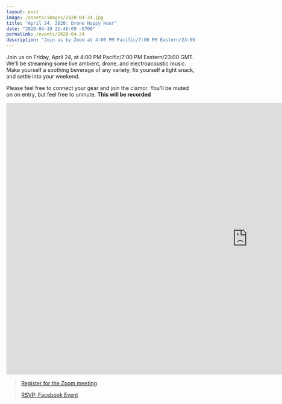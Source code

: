 ```yaml
---
layout: post
image: /assets/images/2020-04-24.jpg
title: "April 24, 2020: Drone Happy Hour"
date: "2020-04-19 21:48:09 -0700"
permalink: /events/2020-04-24
description: "Join us by Zoom at 4:00 PM Pacific/7:00 PM Eastern/23:00 GMT for live ambient, drone, and electroacoustic music."
---
```


Join us on Friday, April 24, at 4:00 PM Pacific/7:00 PM Eastern/23:00 GMT. We'll be streaming some live ambient, drone, and electroacoustic music. Make yourself a soothing beverage of any variety, fix yourself a light snack, and settle into your weekend.

Please feel free to connect your gear and join the clamor. You'll be muted on on entry, but feel free to unmute. **This will be recorded**

<iframe src="https://www.facebook.com/plugins/video.php?href=https%3A%2F%2Fwww.facebook.com%2Fblacktentsound%2Fvideos%2F231916041390459%2F&width=1280" width="1280" height="720" style="border:none;overflow:hidden" scrolling="no" frameborder="0" allowTransparency="true" allowFullScreen="true"></iframe>

> [Register for the Zoom meeting](https://zoom.us/meeting/register/tJUuc-qgqzsoGtxP2IZq5Z4AqKyeODECP4XV)

> [RSVP: Facebook Event](https://www.facebook.com/events/599535723977936/)
